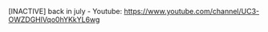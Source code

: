 [INACTIVE] back in july - Youtube: https://www.youtube.com/channel/UC3-OWZDGHlVqo0hYKkYL6wg

<!---
Zombot1000/Zombot1000 is a ✨ special ✨ repository because its `README.md` (this file) appears on your GitHub profile.
You can click the Preview link to take a look at your changes.
--->
